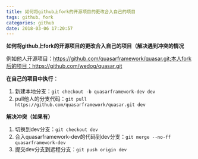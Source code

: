 ```yaml
---
title: 如何将github上fork的开源项目的更改合入自己的项目
tags: github、fork
categories: github
date: 2018-03-06 17:20:57
---
```


**如何将github上fork的开源项目的更改合入自己的项目（解决遇到冲突的情况**

例如他人开源项目：https://github.com/quasarframework/quasar.git;本人fork后的项目：https://github.com/wedog/quasar.git</p>

**在自己的项目中执行：**

1. 新建本地分支：`git checkout -b quasarframework-dev dev`
1. pull他人的分支代码：`git pull https://github.com/quasarframework/quasar.git dev`

**解决冲突（如果有）**

1. 切换到dev分支：`git checkout dev`
1. 合入quasarframework-dev的代码到dev分支：`git merge --no-ff quasarframework-dev`
1. 提交dev分支到远程分支：`git push origin dev`